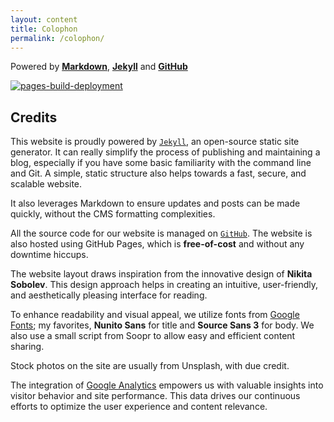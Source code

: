 ```yaml
---
layout: content
title: Colophon
permalink: /colophon/
---
```


  



  

Powered by [**Markdown**](https://commonmark.org/help/), [**Jekyll**](https://github.com/jekyll/jekyll) and [**GitHub**](https://github.com/talkxo/rishiraj-blog-machine)

[![pages-build-deployment](https://github.com/talkxo/rishiraj-blog-machine/actions/workflows/pages/pages-build-deployment/badge.svg?branch=main)](https://github.com/talkxo/rishiraj-blog-machine/actions/workflows/pages/pages-build-deployment)

## Credits

This website is proudly powered by [`Jekyll`](https://jekyllrb.com/), an open-source static site generator.  It can really simplify the process of publishing and maintaining a blog, especially if you have some basic familiarity with the command line and Git. A simple, static structure also helps towards a fast, secure, and scalable website.

It also leverages Markdown to ensure updates and posts can be made quickly, without the CMS formatting complexities.

All the source code for our website is managed on [`GitHub`](https://pages.github.com/). The website is also hosted using GitHub Pages, which is **free-of-cost** and without any downtime hiccups.

The website layout draws inspiration from the innovative design of **Nikita Sobolev**. This design approach helps in creating an intuitive, user-friendly, and aesthetically pleasing interface for reading.

To enhance readability and visual appeal, we utilize fonts from [Google Fonts](https://fonts.google.com/); my favorites, **Nunito Sans** for title and **Source Sans 3** for body. We also use a small script from Soopr to allow easy and efficient content sharing.

Stock photos on the site are usually from Unsplash, with due credit.

The integration of [Google Analytics](https://analytics.google.com/) empowers us with valuable insights into visitor behavior and site performance. This data drives our continuous efforts to optimize the user experience and content relevance.